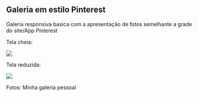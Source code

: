 ## Galeria em estilo Pinterest
<p>Galeria responsiva basica com a apresentação de fotos semelhante a grade do site/App Pinterest </p>
<p>Tela cheia:</p>
<img src="https://media.discordapp.net/attachments/1229890616633069623/1231431791991062722/image.png?ex=6636ef3a&is=66247a3a&hm=5c9ac217b27de748b744bdaf71b2cf9f296044369bb46a7c9ff1d0e68bfe07d3&=&format=webp&quality=lossless&width=550&height=242"/><!--width=500&height=250-->
<p>Tela reduzida:</p>
<img src="https://media.discordapp.net/attachments/1229890616633069623/1231431440995061790/image.png?ex=6636eee6&is=662479e6&hm=c6b1ffcda9d74444c5713d3d4a66196e95d0ab422ece14cc64c523db71c93314&=&format=webp&quality=lossless&width=329&height=395"/><!--width=500&height=250-->

Fotos: Minha galeria pessoal
